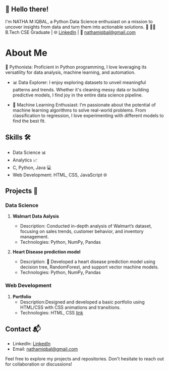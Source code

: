





## 👋 Hello there!

I'm NATHA M IQBAL, a Python Data Science enthusiast on a mission to uncover insights from data and turn them into actionable solutions. 🚀
👨‍💻 B.Tech CSE Graduate | 🌐 [LinkedIn](https://www.linkedin.com/in/natha-m-iqbal-06741a210/) | 📧 nathamiqbal@gmail.com

# About Me
🐍 Pythonista: Proficient in Python programming, I love leveraging its versatility for data analysis, machine learning, and automation.

- 📊 Data Explorer: I enjoy exploring datasets to unveil meaningful patterns and trends. Whether it's cleaning messy data or building predictive models, I find joy in the entire data science pipeline.

- 🤖 Machine Learning Enthusiast: I'm passionate about the potential of machine learning algorithms to solve real-world problems. From classification to regression, I love experimenting with different models to find the best fit.


## Skills 🛠️

- Data Science 📊
- Analytics 📈
- C, Python, Java 💻
- Web Development: HTML, CSS, JavaScript 🌐

## Projects 🚀

### Data Science

1. **Walmart Data Aalysis**
   - Description: Conducted in-depth analysis of Walmart’s dataset, focusing on sales trends, customer behavior, and inventory management. 
   - Technologies: Python, NumPy, Pandas

2. **Heart Disease prediction model**
   - Description: 	Developed a heart disease prediction model using decision tree, RandomForest, and support vector machine models.
   - Technologies: Python, NumPy, Pandas

### Web Development

1. **Portfolio**
   - Description:Designed and developed a basic portfolio using HTML/CSS with CSS animations and transitions.
   - Technologies: HTML, CSS
[link](https://nathamiqbal.github.io/my_portfolio/)


## Contact 📬

- LinkedIn: [ LinkedIn](https://www.linkedin.com/in/natha-m-iqbal-06741a210/)
- Email: nathamiqbal@gmail.com

Feel free to explore my projects and repositories. Don't hesitate to reach out for collaboration or discussions!
